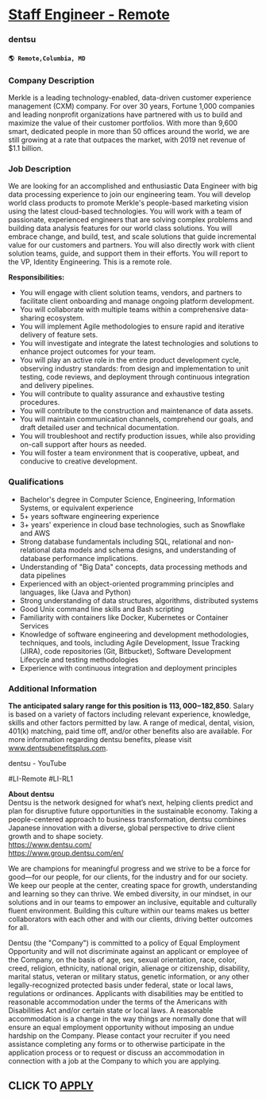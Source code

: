 # [Staff Engineer - Remote](https://www.remotewlb.com/apply/staff-engineer-remote)  
### dentsu  
#### `🌎 Remote,Columbia, MD`  

### **Company Description**

Merkle is a leading technology-enabled, data-driven customer experience management (CXM) company. For over 30 years, Fortune 1,000 companies and leading nonprofit organizations have partnered with us to build and maximize the value of their customer portfolios. With more than 9,600 smart, dedicated people in more than 50 offices around the world, we are still growing at a rate that outpaces the market, with 2019 net revenue of $1.1 billion.

###  **Job Description**

We are looking for an accomplished and enthusiastic Data Engineer with big data processing experience to join our engineering team. You will develop world class products to promote Merkle's people-based marketing vision using the latest cloud-based technologies. You will work with a team of passionate, experienced engineers that are solving complex problems and building data analysis features for our world class solutions. You will embrace change, and build, test, and scale solutions that guide incremental value for our customers and partners. You will also directly work with client solution teams, guide, and support them in their efforts. You will report to the VP, Identity Engineering. This is a remote role.

 **Responsibilities:**

  * You will engage with client solution teams, vendors, and partners to facilitate client onboarding and manage ongoing platform development.
  * You will collaborate with multiple teams within a comprehensive data-sharing ecosystem.
  * You will implement Agile methodologies to ensure rapid and iterative delivery of feature sets.
  * You will investigate and integrate the latest technologies and solutions to enhance project outcomes for your team.
  * You will play an active role in the entire product development cycle, observing industry standards: from design and implementation to unit testing, code reviews, and deployment through continuous integration and delivery pipelines.
  * You will contribute to quality assurance and exhaustive testing procedures.
  * You will contribute to the construction and maintenance of data assets.
  * You will maintain communication channels, comprehend our goals, and draft detailed user and technical documentation.
  * You will troubleshoot and rectify production issues, while also providing on-call support after hours as needed.
  * You will foster a team environment that is cooperative, upbeat, and conducive to creative development.

###  **Qualifications**

  * Bachelor's degree in Computer Science, Engineering, Information Systems, or equivalent experience
  * 5+ years software engineering experience
  * 3+ years' experience in cloud base technologies, such as Snowflake and AWS
  * Strong database fundamentals including SQL, relational and non-relational data models and schema designs, and understanding of database performance implications.
  * Understanding of "Big Data" concepts, data processing methods and data pipelines
  * Experienced with an object-oriented programming principles and languages, like (Java and Python)
  * Strong understanding of data structures, algorithms, distributed systems
  * Good Unix command line skills and Bash scripting
  * Familiarity with containers like Docker, Kubernetes or Container Services
  * Knowledge of software engineering and development methodologies, techniques, and tools, including Agile Development, Issue Tracking (JIRA), code repositories (Git, Bitbucket), Software Development Lifecycle and testing methodologies
  * Experience with continuous integration and deployment principles

###  **Additional Information**

 **The anticipated salary range for this position is $113,000-$182,850**. Salary is based on a variety of factors including relevant experience, knowledge, skills and other factors permitted by law. A range of medical, dental, vision, 401(k) matching, paid time off, and/or other benefits also are available. For more information regarding dentsu benefits, please visit www.dentsubenefitsplus.com.

dentsu - YouTube

#LI-Remote #LI-RL1

 **About dentsu**  
Dentsu is the network designed for what’s next, helping clients predict and plan for disruptive future opportunities in the sustainable economy. Taking a people-centered approach to business transformation, dentsu combines Japanese innovation with a diverse, global perspective to drive client growth and to shape society.  
https://www.dentsu.com/  
https://www.group.dentsu.com/en/

We are champions for meaningful progress and we strive to be a force for good—for our people, for our clients, for the industry and for our society. We keep our people at the center, creating space for growth, understanding and learning so they can thrive. We embed diversity, in our mindset, in our solutions and in our teams to empower an inclusive, equitable and culturally fluent environment. Building this culture within our teams makes us better collaborators with each other and with our clients, driving better outcomes for all.

Dentsu (the "Company") is committed to a policy of Equal Employment Opportunity and will not discriminate against an applicant or employee of the Company, on the basis of age, sex, sexual orientation, race, color, creed, religion, ethnicity, national origin, alienage or citizenship, disability, marital status, veteran or military status, genetic information, or any other legally-recognized protected basis under federal, state or local laws, regulations or ordinances. Applicants with disabilities may be entitled to reasonable accommodation under the terms of the Americans with Disabilities Act and/or certain state or local laws. A reasonable accommodation is a change in the way things are normally done that will ensure an equal employment opportunity without imposing an undue hardship on the Company. Please contact your recruiter if you need assistance completing any forms or to otherwise participate in the application process or to request or discuss an accommodation in connection with
a job at the Company to which you are applying.

  
## CLICK TO [APPLY](https://www.remotewlb.com/apply/staff-engineer-remote)


